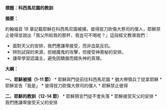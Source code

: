 **標題：科西馬尼園的教訓**

**摘要：**

約翰福音 18 章記載耶穌在科西馬尼園被捕，彼得拔刀砍傷大祭司的僕人，耶穌禁止彼得並說出「我父所給我的那杯，我豈可不喝呢？」這段經文教導我們：

* 面對天父的安排，我們應謙卑接受，而非血氣反抗。
* 辨別試探的來源，拒絕魔鬼的攻擊，但接受神奧秘的安排。
* 謙卑學習認識主，避免因驕傲而錯失神的真理。

**大綱：**

**一、耶穌被捕（1-11 節）**
    * 耶穌與門徒前往科西馬尼園
    * 猶大帶領兵丁捉拿耶穌
    * 耶穌宣告「我是」
    * 彼得拔刀砍傷大祭司的僕人
    * 耶穌禁止彼得

**二、耶穌的教訓（12-14 節）**
    * 耶穌預言門徒不會失落
    * 耶穌接受天父的安排
    * 我們應謙卑接受天父的安排